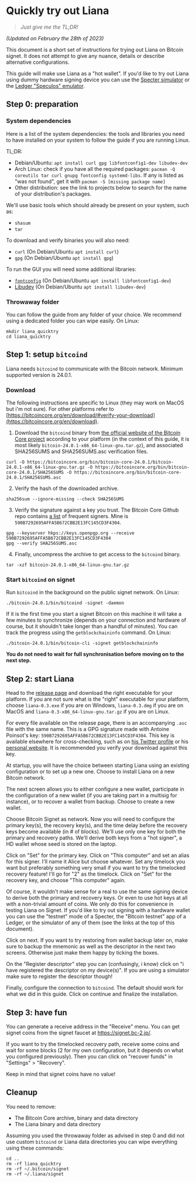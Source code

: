 # Quickly try out Liana

> *Just give me the TL;DR!*

*(Updated on February the 28th of 2023)*

This document is a short set of instructions for trying out Liana on Bitcoin signet. It does not attempt to
give any nuance, details or describe alternative configurations.

This guide will make use Liana as a "hot wallet". If you'd like to try out Liana using dummy
hardware signing device you can use the [Specter
simulator](https://github.com/cryptoadvance/specter-diy/blob/master/docs/simulator.md) or the
[Ledger "Speculos" emulator](https://github.com/LedgerHQ/speculos).


## Step 0: preparation

### System dependencies

Here is a list of the system dependencies: the tools and libraries you need to have installed on
your system to follow the guide if you are running Linux.

TL;DR:
- Debian/Ubuntu: `apt install curl gpg libfontconfig1-dev libudev-dev`
- Arch Linux: check if you have all the required packages: `pacman -Q coreutils tar curl gnupg fontconfig systemd-libs`.
If any is listed as "was not found", get it with `pacman -S [missing package name]`
- Other distribution: see the link to projects below to search for the name of your distribution's packages.

We'll use basic tools which should already be present on your system, such as:
- `shasum`
- `tar`

To download and verify binaries you will also need:
- `curl` (On Debian/Ubuntu `apt install curl`)
- `gpg` (On Debian/Ubuntu `apt install gpg`)

To run the GUI you will need some additional libraries:
- [`fontconfig`](https://www.freedesktop.org/wiki/Software/fontconfig/) (On Debian/Ubuntu `apt install libfontconfig1-dev`)
- [Libudev](https://www.freedesktop.org/software/systemd/man/libudev.html) (On Debian/Ubuntu `apt install libudev-dev`)

### Throwaway folder

You can follow the guide from any folder of your choice. We recommend using a dedicated folder you
can wipe easily. On Linux:
```
mkdir liana_quicktry
cd liana_quicktry
```


## Step 1: setup `bitcoind`

Liana needs `bitcoind` to communicate with the Bitcoin network. Minimum supported version is 24.0.1.

### Download

The following instructions are specific to Linux (they may work on MacOS but i'm not sure). For
other platforms refer to
[https://bitcoincore.org/en/download/#verify-your-download](https://bitcoincore.org/en/download).

1. Download the `bitcoind` binary from [the official website of the Bitcoin Core
project](https://bitcoincore.org/bin/bitcoin-core-24.0.1/) according to your platform (in the context
of this guide, it is most likely `bitcoin-24.0.1-x86_64-linux-gnu.tar.gz`), and associated SHA256SUMS and SHA256SUMS.asc verification files.
```
curl -O https://bitcoincore.org/bin/bitcoin-core-24.0.1/bitcoin-24.0.1-x86_64-linux-gnu.tar.gz -O https://bitcoincore.org/bin/bitcoin-core-24.0.1/SHA256SUMS -O https://bitcoincore.org/bin/bitcoin-core-24.0.1/SHA256SUMS.asc
```

2. Verify the hash of the downloaded archive.
```
sha256sum --ignore-missing --check SHA256SUMS
```

3. Verify the signature against a key you trust. The Bitcoin Core Github repo contains [a
list](https://github.com/bitcoin/bitcoin/blob/master/contrib/builder-keys/keys.txt) of frequent
signers. Mine is `590B7292695AFFA5B672CBB2E13FC145CD3F4304`.
```
gpg --keyserver hkps://keys.openpgp.org --receive 590B7292695AFFA5B672CBB2E13FC145CD3F4304
gpg --verify SHA256SUMS.asc
```

4. Finally, uncompress the archive to get access to the `bitcoind` binary.
```
tar -xzf bitcoin-24.0.1-x86_64-linux-gnu.tar.gz
```

### Start `bitcoind` on signet

Run `bitcoind` in the background on the public signet network. On Linux:
```
./bitcoin-24.0.1/bin/bitcoind -signet -daemon
```

If it is the first time you start a signet Bitcoin on this machine it will take a few minutes to
synchronize (depends on your connection and hardware of course, but it shouldn't take longer than a
handful of minutes). You can track the progress using the `getblockchaininfo` command. On Linux:
```
./bitcoin-24.0.1/bin/bitcoin-cli -signet getblockchaininfo
```

**You do not need to wait for full synchronisation before moving on to the next step.**


## Step 2: start Liana

Head to the [release page](https://github.com/wizardsardine/liana/releases) and download the right
executable for your platform. If you are not sure what is the "right" executable for your platform,
choose `liana-0.3.exe` if you are on Windows, `liana-0.3.dmg` if you are on MacOS and
`liana-0.3-x86_64-linux-gnu.tar.gz` if you are on Linux.

For every file available on the release page, there is an accompanying `.asc` file with the same
name. This is a GPG signature made with Antoine Poinsot's key:
`590B7292695AFFA5B672CBB2E13FC145CD3F4304`. This key is available elsewhere for cross-checking, such
as on [his Twitter profile](https://twitter.com/darosior) or his [personal
website](http://download.darosior.ninja/antoine_poinsot_0xE13FC145CD3F4304.txt). It is recommended
you verify your download against this key.

At startup, you will have the choice between starting Liana using an existing configuration or to
set up a new one. Choose to install Liana on a new Bitcoin network.

The next screen allows you to either configure a new wallet, participate in the configuration of a
new wallet (if you are taking part in a multisig for instance), or to recover a wallet from backup.
Choose to create a new wallet.

Choose Bitcoin Signet as network. Now you will need to configure the primary key(s), the recovery
key(s), and the time delay before the recovery keys become available (in # of blocks). We'll use
only one key for both the primary and recovery paths. We'll derive both keys from a "hot signer", a
HD wallet whose seed is stored on the laptop.

Click on "Set" for the primary key. Click on "This computer" and set an alias for this signer. I'll
name it Alice but choose whatever. Set any timelock you want but preferably something very small if
you want to try the timelocked recovery feature! I'll go for "2" as the timelock. Click on "Set" for
the recovery key, and choose "This computer" again.

Of course, it wouldn't make sense for a real to use the same signing device to derive both the
primary and recovery keys. Or even to use hot keys at all with a non-trivial amount of coins. We
only do this for convenience in testing Liana on Signet. If you'd like to try out signing with a
hardware wallet you can use the "testnet" mode of a Specter, the "Bitcoin testnet" app of a Ledger,
or the simulator of any of them (see the links at the top of this document).

Click on next. If you want to try restoring from wallet backup later on, make sure to backup the
mnemonic as well as the descriptor in the next two screens. Otherwise just make them happy by
ticking the boxes.

On the "Register descriptor" step you can (confusingly, i know) click on "i have registered the
descriptor on my device(s)". If you are using a simulator make sure to register the descriptor
though!

Finally, configure the connection to `bitcoind`. The default should work for what we did in this
guide. Click on continue and finalize the installation.


## Step 3: have fun

You can generate a receive address in the "Receive" menu. You can get signet coins from the signet
faucet at https://signet.bc-2.jp/.

If you want to try the timelocked recovery path, receive some coins and wait for some blocks (2 for
my own configuration, but it depends on what you configured previously). Then you can click on
"recover funds" in "Settings" > "Recovery".

Keep in mind that signet coins have no value!


## Cleanup

You need to remove:
- The Bitcoin Core archive, binary and data directory
- The Liana binary and data directory

Assuming you used the throwaway folder as advised in step 0 and did not use custom `bitcoind` or
Liana data directories you can wipe everything using these commands:
```
cd ..
rm -rf liana_quicktry
rm -rf ~/.bitcoin/signet
rm -rf ~/.liana/signet
```
